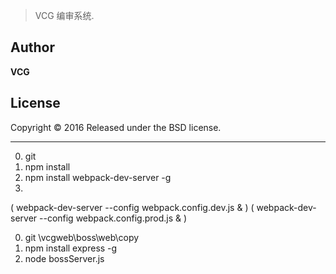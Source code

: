> VCG 编审系统.

## Author

**VCG**

## License

Copyright © 2016 
Released under the BSD license.

***


0. git 
1. npm install
2. npm install webpack-dev-server -g
3. 
( webpack-dev-server --config webpack.config.dev.js & )
( webpack-dev-server --config webpack.config.prod.js & )


0. git \vcgweb\boss\web\copy
1. npm install express -g
2. node bossServer.js